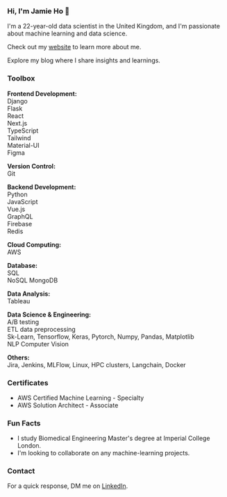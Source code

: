### Hi, I'm Jamie Ho 👋

I'm a 22-year-old data scientist in the United Kingdom, and I'm passionate about machine learning and data science.

Check out my [website](https://www.example.com) to learn more about me.

Explore my blog where I share insights and learnings.

### Toolbox

**Frontend Development:**  
Django  
Flask  
React  
Next.js  
TypeScript  
Tailwind  
Material-UI  
Figma  

**Version Control:**  
Git  

**Backend Development:**  
Python  
JavaScript  
Vue.js  
GraphQL  
Firebase  
Redis  

**Cloud Computing:**  
AWS  

**Database:**  
SQL  
NoSQL MongoDB  

**Data Analysis:**  
Tableau  

**Data Science & Engineering:**  
A/B testing  
ETL data preprocessing  
Sk-Learn, Tensorflow, Keras, Pytorch, Numpy, Pandas, Matplotlib  
NLP
Computer Vision
   
**Others:**  
Jira, Jenkins, MLFlow, Linux, HPC clusters, Langchain, Docker  

### Certificates

- AWS Certified Machine Learning - Specialty
- AWS Solution Architect - Associate

### Fun Facts

- I study Biomedical Engineering Master's degree at Imperial College London.
- I'm looking to collaborate on any machine-learning projects.

### Contact

For a quick response, DM me on [LinkedIn](https://www.linkedin.com/in/jamie-ho-15a90719a/).

